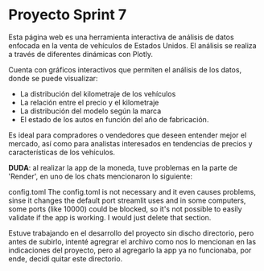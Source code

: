 # Proyecto Sprint 7

Esta página web es una herramienta interactiva de análisis de datos enfocada en la venta de vehículos de Estados Unidos. El análisis se realiza a través de diferentes dinámicas con Plotly.

Cuenta con gráficos interactivos que permiten el análisis de los datos, donde se puede visualizar:

- La distribución del kilometraje de los vehículos
- La relación entre el precio y el kilometraje
- La distribución del modelo según la marca
- El estado de los autos en función del año de fabricación.

Es ideal para compradores o vendedores que deseen entender mejor el mercado, así como para analistas interesados en tendencias de precios y características de los vehículos.


**DUDA**: al realizar la app de la moneda, tuve problemas en la parte de 'Render', en uno de los chats mencionaron lo siguiente:

config.toml
The config.toml is not necessary and it even causes problems, sinse it changes the default port streamlit uses and in some computers, some ports (like 10000) could be blocked, so it's not possible to easily validate if the app is working. I would just delete that section.

Estuve trabajando en el desarrollo del proyecto sin discho directorio, pero antes de subirlo, intenté agregrar el archivo como nos lo mencionan en las indicaciones del proyecto, pero al agregarlo la app ya no funcionaba, por ende, decidí quitar este directorio.